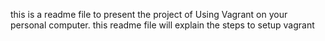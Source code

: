 this is a readme file to present the project of Using Vagrant on your personal computer.
this readme file will explain the steps to setup vagrant
